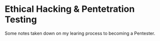 # Ethical Hacking & Pentetration Testing

 Some notes taken down on my learing process to becoming a Pentester.

